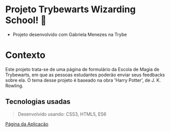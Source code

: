 # Projeto Trybewarts Wizarding School! :mage:

- Projeto desenvolvido com Gabriela Menezes na Trybe

#  Contexto
Este projeto trata-se de uma página de formulário da Escola de Magia de Trybewarts, em que as pessoas estudantes poderão enviar seus feedbacks sobre ela. O tema desse projeto é baseado na obra 'Harry Potter', de J. K. Rowling.

##  Tecnologias usadas

> Desenvolvido usando: CSS3, HTML5, ES6

[Página da Aplicação](https://ronaferr.github.io/project-trybewarts/)
